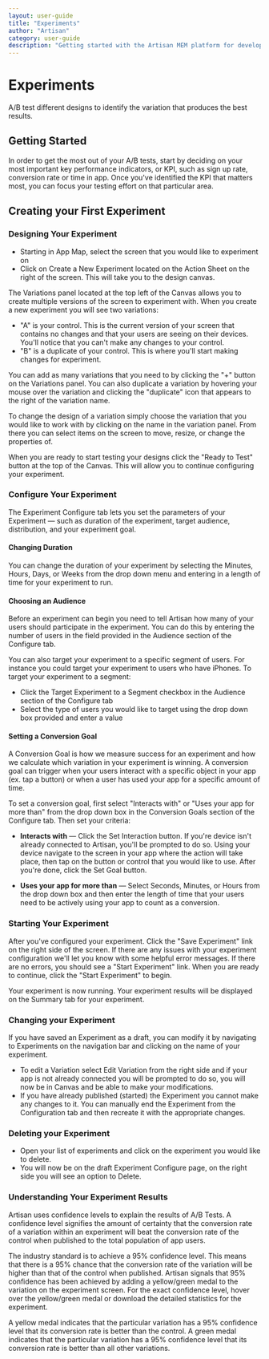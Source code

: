 ```yaml
---
layout: user-guide
title: "Experiments"
author: "Artisan"
category: user-guide
description: "Getting started with the Artisan MEM platform for developers."
---
```

# Experiments
A/B test different designs to identify the variation that produces the best results.

## Getting Started
In order to get the most out of your A/B tests, start by deciding on your most important key performance indicators, or KPI, such as sign up rate, conversion rate or time in app. Once you've identified the KPI that matters most, you can focus your testing effort on that particular area.

<div id="create-experiment"></div>

## Creating your First Experiment

### Designing Your Experiment
* Starting in App Map, select the screen that you would like to experiment on
* Click on Create a New Experiment located on the Action Sheet on the right of the screen. This will take you to the design canvas.

The Variations panel located at the top left of the Canvas allows you to create multiple versions of the screen to experiment with. When you create a new experiment you will see two variations:

* "A" is your control. This is the current version of your screen that contains no changes and that your users are seeing on their devices. You'll notice that you can't make any changes to your control.
* "B" is a duplicate of your control. This is where you'll start making changes for experiment.

You can add as many variations that you need to by clicking the "+" button on the Variations panel. You can also duplicate a variation by hovering your mouse over the variation and clicking the "duplicate" icon that appears to the right of the variation name.

To change the design of a variation simply choose the variation that you would like to work with by clicking on the name in the variation panel. From there you can select items on the screen to move, resize, or change the properties of.

When you are ready to start testing your designs click the "Ready to Test" button at the top of the Canvas. This will allow you to continue configuring your experiment.

### Configure Your Experiment
The Experiment Configure tab lets you set the parameters of your Experiment — such as duration of the experiment, target audience, distribution, and your experiment goal.

#### Changing Duration
You can change the duration of your experiment by selecting the Minutes, Hours, Days, or Weeks from the drop down menu and entering in a length of time for your experiment to run.

#### Choosing an Audience
Before an experiment can begin you need to tell Artisan how many of your users should participate in the experiment. You can do this by entering the number of users in the field provided in the Audience section of the Configure tab.

You can also target your experiment to a specific segment of users. For instance you could target your experiment to users who have iPhones. To target your experiment to a segment:

* Click the Target Experiment to a Segment checkbox in the Audience section of the Configure tab
* Select the type of users you would like to target using the drop down box provided and enter a value

#### Setting a Conversion Goal
A Conversion Goal is how we measure success for an experiment and how we calculate which variation in your experiment is winning. A conversion goal can trigger when your users interact with a specific object in your app (ex. tap a button) or when a user has used your app for a specific amount of time.

To set a conversion goal, first select "Interacts with" or "Uses your app for more than" from the drop down box in the Conversion Goals section of the Configure tab. Then set your criteria:

* **Interacts with** — Click the Set Interaction button. If you're device isn't already connected to Artisan, you'll be prompted to do so. Using your device navigate to the screen in your app where the action will take place, then tap on the button or control that you would like to use. After you're done, click the Set Goal button.

* **Uses your app for more than** — Select Seconds, Minutes, or Hours from the drop down box and then enter the length of time that your users need to be actively using your app to count as a conversion.

### Starting Your Experiment

After you've configured your experiment. Click the "Save Experiment" link on the right side of the screen. If there are any issues with your experiment configuration we'll let you know with some helpful error messages. If there are no errors, you should see a "Start Experiment" link. When you are ready to continue, click the "Start Experiment" to begin.

Your experiment is now running. Your experiment results will be displayed on the Summary tab for your experiment.

### Changing your Experiment

If you have saved an Experiment as a draft, you can modify it by navigating to Experiments on the navigation bar and clicking on the name of your experiment.

* To edit a Variation select Edit Variation from the right side and if your app is not already connected you will be prompted to do so, you will now be in Canvas and be able to make your modifications.
* If you have already published (started) the Experiment you cannot make any changes to it. You can manually end the Experiment from the Configuration tab and then recreate it with the appropriate changes.

### Deleting your Experiment

* Open your list of experiments and click on the experiment you would like to delete.
* You will now be on the draft Experiment Configure page, on the right side you will see an option to Delete.

### Understanding Your Experiment Results

Artisan uses confidence levels to explain the results of A/B Tests. A confidence level signifies the amount of certainty that the conversion rate of a variation within an experiment will beat the conversion rate of the control when published to the total population of app users.

The industry standard is to achieve a 95% confidence level. This means that there is a 95% chance that the conversion rate of the variation will be higher than that of the control when published. Artisan signals that 95% confidence has been achieved by adding a yellow/green medal to the variation on the experiment screen. For the exact confidence level, hover over the yellow/green medal or download the detailed statistics for the experiment.

A yellow medal indicates that the particular variation has a 95% confidence level that its conversion rate is better than the control. A green medal indicates that the particular variation has a 95% confidence level that its conversion rate is better than all other variations.

